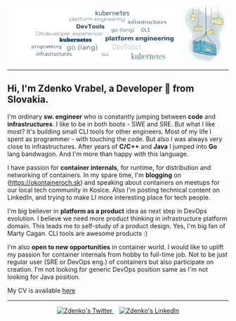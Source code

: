 ![banner](banner.png)

---

<!-- Your title -->
## Hi, I'm Zdenko Vrabel, a Developer 🚀 from Slovakia.

I'm ordinary **sw. engineer** who is constantly jumping between **code** and **infrastructures**. I like to be in both boots - SWE and SRE. But what I like most? It's building small CLI tools for other engineers. Most of my life I spent as programmer - with touching the code. But also I was always very close to infrastructures. After years of **C/C++** and **Java** I jumped into **Go** lang bandwagon. And I'm more than happy with this language.

I have passion for **container internals**, for runtime, for distribution and networking of containers. In my spare time, I'm **blogging** on (https://okontajneroch.sk) and speaking about containers on meetups for our local tech community in Kosice. Also I'm posting technical content on LinkedIn, and trying to make LI more interesting place for tech people.

I'm big believer in **platform as a product** idea as next step in DevOps evolution. I believe we need more product thinking in infrastructure platform domain. This leads me to self-study of a product design. Yes, I'm big fan of Marty Cagan. CLI tools are awesome products :)

I'm also **open to new opportunities** in container world. I would like to uplift my passion for container internals from hobby to full-time job. Not to be just regular user (SRE or DevOps eng.) of containers but also participate on creation. I'm not looking for generic DevOps position same as I'm not looking for Java position.

My CV is available [here]()

---

<p align="center">  
  <a href="https://twitter.com/sn3d">
    <img alt="Zdenko's Twitter" width="35px" src="https://simpleicons.now.sh/twitter/495f7e" />
  </a>
  &nbsp;&nbsp;
  <a href="https://linkedin.com/in/zdenkovrabel">
    <img alt="Zdenko's LinkedIn" width="35px" src="https://simpleicons.now.sh/linkedin/495f7e" />
  </a>
</p>
